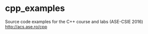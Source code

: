 # cpp_examples
Source code examples for the C++ course and labs (ASE-CSIE 2016) http://acs.ase.ro/cpp
